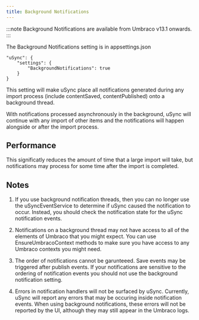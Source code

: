 ```yaml
---
title: Background Notifications
---
```


:::note
Background Notifications are available from Umbraco v13.1 onwards.
:::

The Background Notifications setting is in appsettings.json

```
"uSync": {
    "settings": {
        "BackgroundNotifications": true
    }
}
```

This setting will make uSync place all notifications generated during any import process (include contentSaved, contentPublished) onto a background thread.

With notifications processed asynchronously in the background, uSync will continue with any import of other items and the notifications will happen alongside or after the import process.

## Performance

This significatly reduces the amount of time that a large import will take, but notifications may process for some time after the import is completed. 

## Notes

1. If you use background notification threads, then you can no longer use the uSyncEventService to determine if uSync caused the notification to occur. Instead, you should check the notification state for the uSync notification events.

2. Notifications on a background thread may not have access to all of the elements of Umbraco that you might expect. You can use EnsureUmbracoContext methods to make sure you have access to any Umbraco contexts you might need.

3. The order of notifications cannot be garunteeed. Save events may be triggered after publish events. If your notifications are sensitive to the ordering of notification events you should not use the background notification setting.

4. Errors in notification handlers will not be surfaced by uSync. Currently, uSync will report any errors that may be occuring inside notification events. When using background notifications, these errors will not be reported by the UI, although they may still appear in the Umbraco logs. 




